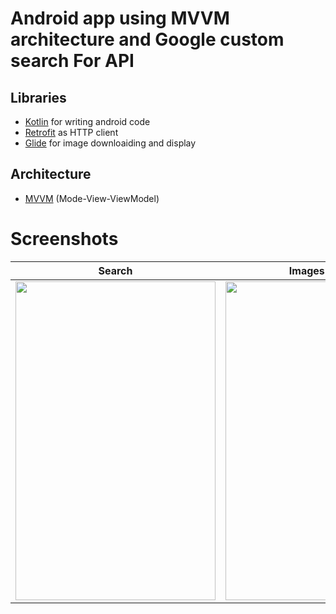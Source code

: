 # Android app using MVVM architecture and Google custom search For API

## Libraries
  - [Kotlin](https://kotlinlang.org/) for writing android code
  - [Retrofit](https://square.github.io/retrofit/) as HTTP client
  - [Glide](https://github.com/bumptech/glide) for image downloaiding and display

## Architecture
  - [MVVM](https://en.wikipedia.org/wiki/Model%E2%80%93view%E2%80%93viewmodel) (Mode-View-ViewModel)

# Screenshots
Search              |  Images Screen  |  Details screen
:-------------------------:|:-------------------------:|:-------------------------:
<img src="https://user-images.githubusercontent.com/25877454/63538868-6979b300-c536-11e9-8978-b0447afbb2f9.png" width="320" height="510" />  |  <img src="https://user-images.githubusercontent.com/25877454/63538977-a8a80400-c536-11e9-9f60-9416f962404e.png" width="320" height="510" />  |  <img src="https://user-images.githubusercontent.com/25877454/63539071-e60c9180-c536-11e9-8332-dce2828b73a3.png" width="320" height="510" />
